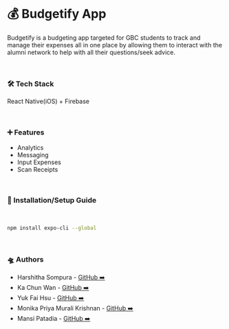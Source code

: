 # 💰 Budgetify App 

Budgetify is a budgeting app targeted for GBC students to track and manage their expenses all in one place by allowing them to interact with the alumni network to help with all their questions/seek advice. 

<br>

### 🛠️ Tech Stack

React Native(iOS) + Firebase

<br>

###  ➕ Features

* Analytics
* Messaging
* Input Expenses
* Scan Receipts

<br>

### 📱 Installation/Setup Guide
<br>

```sh
npm install expo-cli --global
```
<br>

### 🛸 Authors

* Harshitha Sompura - [GitHub ➡️](https://github.com/h-sompura)
* Ka Chun Wan - [GitHub ➡️](https://github.com/kachunone)
* Yuk Fai Hsu - [GitHub ➡️](https://github.com/yukfaihsu)
* Monika Priya Murali Krishnan - [GitHub ➡️](https://github.com/MonikaPriya98)
* Mansi Patadia - [GitHub ➡️](https://github.com/mansipatadia30)
